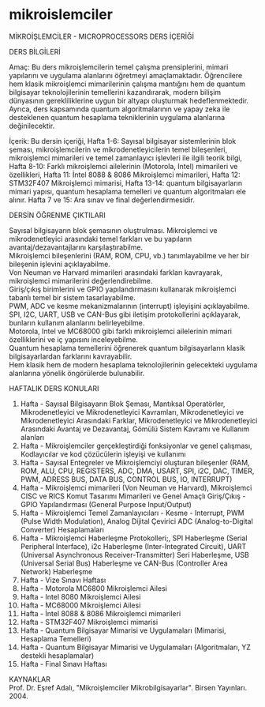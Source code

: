 # mikroislemciler

MİKROİŞLEMCİLER - MICROPROCESSORS DERS İÇERİĞİ

DERS BİLGİLERİ   

Amaç: Bu ders mikroişlemcilerin temel çalışma prensiplerini, mimari yapılarını ve uygulama alanlarını öğretmeyi amaçlamaktadır. Öğrencilere hem klasik mikroişlemci mimarilerinin çalışma mantığını hem de quantum bilgisayar teknolojilerinin temellerini kazandırarak, modern bilişim dünyasının gerekliliklerine uygun bir altyapı oluşturmak hedeflenmektedir. Ayrıca, ders kapsamında quantum algoritmalarının ve yapay zeka ile desteklenen quantum hesaplama tekniklerinin uygulama alanlarına değinilecektir.  

İçerik:  Bu dersin içeriği, Hafta 1-6: Sayısal bilgisayar sistemlerinin blok şeması, mikroişlemcilerin ve mikrodenetleyicilerin temel bileşenleri, mikroişlemci mimarileri ve temel zamanlayıcı işlevleri ile ilgili teorik bilgi, Hafta 8-10: Farklı mikroişlemci ailelerinin (Motorola, Intel) mimarileri ve özellikleri, Hafta 11: İntel 8088 & 8086 Mikroişlemci mimarileri, Hafta 12: STM32F407 Mikroişlemci mimarisi, Hafta 13-14: quantum bilgisayarların mimari yapısı, quantum hesaplama temelleri ve quantum algoritmaları ele alınır. Hafta 7 ve 15: Ara sınav ve final değerlendirmesidir.

DERSİN ÖĞRENME ÇIKTILARI

Sayısal bilgisayarın blok şemasının oluştrulması.
Mikroişlemci ve mikrodenetleyici arasındaki temel farkları ve bu yapıların avantaj/dezavantajlarını karşılaştırabilme.  
Mikroişlemci bileşenlerini (RAM, ROM, CPU, vb.) tanımlayabilme ve her bir bileşenin işlevini açıklayabilme.  
Von Neuman ve Harvard mimarileri arasındaki farkları kavrayarak, mikroişlemci mimarilerini değerlendirebilme.  
Giriş/çıkış birimlerini ve GPIO yapılandırmasını kullanarak mikroişlemci tabanlı temel bir sistem tasarlayabilme.  
PWM, ADC ve kesme mekanizmalarının (interrupt) işleyişini açıklayabilme.  
SPI, I2C, UART, USB ve CAN-Bus gibi iletişim protokollerini açıklayarak, bunların kullanım alanlarını belirleyebilme.  
Motorola, Intel ve MC68000 gibi farklı mikroişlemci ailelerinin mimari özelliklerini ve iç yapısını inceleyebilme.  
Quantum hesaplama temellerini öğrenerek quantum bilgisayarların klasik bilgisayarlardan farklarını kavrayabilir.  
Hem klasik hem de modern hesaplama teknolojilerinin gelecekteki uygulama alanlarına yönelik öngörülerde bulunabilir.


HAFTALIK DERS KONULARI
1. Hafta - Sayısal Bilgisayarın Blok Şeması, Mantıksal Operatörler, Mikrodenetleyici ve Mikrodenetleyici Kavramları, Mikrodenetleyici ve Mikrodenetleyici Arasındaki Farklar, Mikrodenetleyici ve Mikrodenetleyici Arasındaki Avantaj ve Dezavantaj, Gömülü Sistem Kavramı ve Kullanım alanları   
2. Hafta - Mikroişlemciler  gerçekleştirdiği fonksiyonlar ve genel çalışması, Kodlayıcılar ve kod çözücülerin işleyişi ve kullanımı
3. Hafta - Sayısal Entegreler ve Mikroişlemciyi oluşturan bileşenler (RAM, ROM, ALU, CPU, REGISTERS, ADC, DMA, USART, SPI, i2C, DAC, TIMER, PWM, ADRESS BUS, DATA BUS, CONTROL BUS, IO, INTERRUPT)
4. Hafta - Mikroişlemci mimarileri (Von Neuman ve Harvard), Mikroişlemci CISC ve RICS Komut Tasarımı Mimarileri ve Genel Amaçlı Giriş/Çıkış - GPIO Yapılandırması (General Purpose Input/Output) 
5. Hafta - Mikroişlemci Temel Zamanlayıcıları - Kesme - Interrupt, PWM (Pulse Width Modulation), Analog Dijital Çevirici ADC (Analog-to-Digital Converter) Hesaplamaları
6. Hafta - Mikroişlemci Haberleşme Protokolleri;, SPI Haberleşme (Serial Peripheral Interface), i2c Haberleşme (Inter-Integrated Circuit), UART (Universal Asynchronous Receiver-Transmitter) Seri Haberleşme, USB (Universal Serial Bus) Haberleşme ve CAN-Bus (Controller Area Network) Haberleşme
7. Hafta - Vize Sınavı Haftası
8. Hafta - Motorola MC6800 Mikroişlemci Ailesi
9. Hafta - Intel 8080 Mikroişlemci Ailesi
10. Hafta - MC68000 Mikroişlemci Ailesi
11. Hafta - İntel 8088 & 8086 Mikroişlemci mimarileri
12. Hafta - STM32F407 Mikroişlemci mimarisi
13. Hafta - Quantum Bilgisayar Mimarisi ve Uygulamaları (Mimarisi, Hesaplama Temelleri)
14. Hafta - Quantum Bilgisayar Mimarisi ve Uygulamaları (Algoritmaları, YZ destekli hesaplamalar)
15. Hafta - Final Sınavı Haftası


KAYNAKLAR  
Prof. Dr. Eşref Adalı, "Mikroişlemciler Mikrobilgisayarlar". Birsen Yayınları. 2004.  

